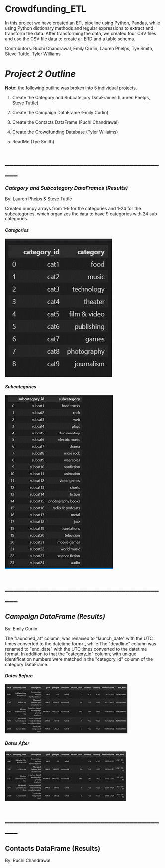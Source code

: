 # Crowdfunding_ETL
 In this project  we have created an ETL pipeline using Python, Pandas, while using Python dictionary methods and regular expressions to extract and transform the data. After transforming the data, we created four CSV files and use the CSV file data to create an ERD and a table schema. 

Contributors: Ruchi Chandrawal, Emily Curlin, Lauren Phelps, Tye Smith, Steve Tuttle, Tyler Williams

# ***Project 2 Outline***
**Note:** the following outline was broken into 5 individual projects.

1. Create the Category and Subcategory DataFrames (Lauren Phelps, Steve Tuttle)

2. Create the Campaign DataFrame (Emily Curlin)

3. Create the Contacts DataFrame (Ruchi Chandrawal)

4. Create the Crowdfunding Database (Tyler Willaims)

5. ReadMe (Tye Smith)

# ________________________________________
### *Category and Subcategory DataFrames (Results)*

 By: Lauren Phelps & Steve Tuttle

Created numpy arrays from 1-9 for the categories and 1-24 for the subcategories, which organizes the data to have 9 categories with 24 sub categories.

#### *Categories*

![](https://github.com/emily-curlin/Crowdfunding_ETL/blob/main/Images/Categories.png)

#### *Subcategories*

![](https://github.com/emily-curlin/Crowdfunding_ETL/blob/main/Images/Sub%20Categories.png)


# ________________________________________
## *Campaign DataFrame (Results)*

By: Emily Curlin

The "launched_at" column, was renamed to "launch_date" with the UTC times converted to the datetime format, while The "deadline" column was renamed to "end_date" with the UTC times converted to the datetime format. In addition to that the "category_id" column, with unique identification numbers were matched in the "category_id" column of the category DataFrame.



####  *Dates Before*
![](https://github.com/emily-curlin/Crowdfunding_ETL/blob/main/Images/Dates%20Before.png)

#### *Dates After*
![](https://github.com/emily-curlin/Crowdfunding_ETL/blob/main/Images/Dates%20After.png)

# ________________________________________

## Contacts DataFrame (Results)
By: Ruchi Chandrawal






